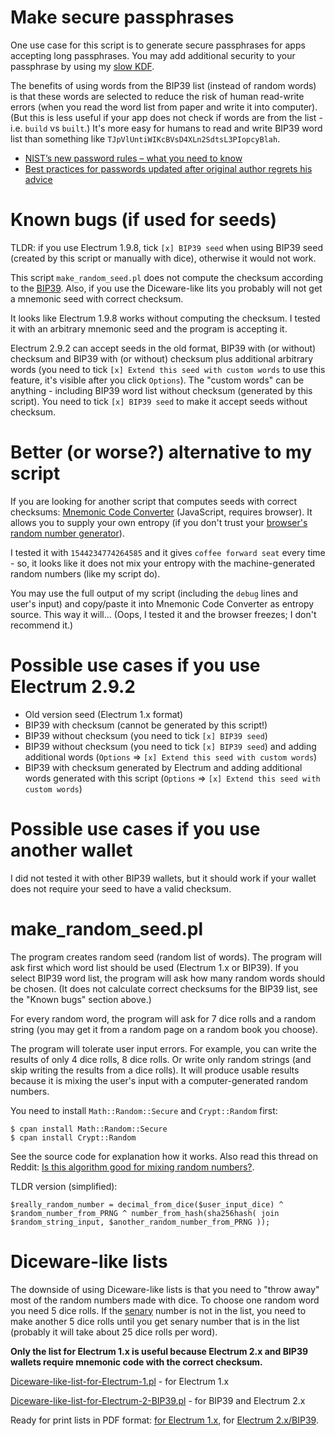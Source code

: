 Make secure passphrases
=====

One use case for this script is to generate secure passphrases for apps accepting long passphrases. You may add additional security to your passphrase by using my [slow KDF](https://github.com/vstoykovbg/slowkdf).

Тhe benefits of using words from the BIP39 list (instead of random words) is that these words are selected to reduce the risk of human read-write errors (when you read the word list from paper and write it into computer). (But this is less useful if your app does not check if words are from the list - i.e. `build` vs `built`.) It's more easy for humans to read and write BIP39 word list than something like `TJpVlUntiWIKcBVsD4XLn2SdtsL3PIopcyBlah`.

* [NIST’s new password rules – what you need to know](https://nakedsecurity.sophos.com/2016/08/18/nists-new-password-rules-what-you-need-to-know/)
* [Best practices for passwords updated after original author regrets his advice](https://www.theverge.com/2017/8/7/16107966/password-tips-bill-burr-regrets-advice-nits-cybersecurity)

Known bugs (if used for seeds)
==========

TLDR: if you use Electrum 1.9.8, tick `[x] BIP39 seed` when using BIP39 seed (created by this script or manually with dice), otherwise it would not work.

This script `make_random_seed.pl` does not compute the checksum according to the <a href="https://en.bitcoin.it/wiki/BIP_0039">BIP39</a>. Also, if you use the Diceware-like lits you probably will not get a mnemonic seed with correct checksum.

It looks like Electrum 1.9.8 works without computing the checksum. I tested it with an arbitrary mnemonic seed and the program is accepting it.

Electrum 2.9.2 can accept seeds in the old format, BIP39 with (or without) checksum and BIP39 with (or without) checksum plus additional arbitrary words (you need to tick `[x] Extend this seed with custom words` to use this feature, it's visible after you click `Options`). The "custom words" can be anything - including BIP39 word list without checksum (generated by this script). You need to tick `[x] BIP39 seed` to make it accept seeds without checksum.

Better (or worse?) alternative to my script
=====

If you are looking for another script that computes seeds with correct checksums: [Mnemonic Code Converter](https://iancoleman.github.io/bip39/) (JavaScript, requires browser). It allows you to supply your own entropy (if you don't trust your [browser's random number generator](https://developer.mozilla.org/en-US/docs/Web/API/RandomSource/getRandomValues)).

I tested it with `1544234774264585` and it gives `coffee forward seat` every time - so, it looks like it does not mix your entropy with the machine-generated random numbers (like my script do).

You may use the full output of my script (including the `debug` lines and user's input) and copy/paste it into Mnemonic Code Converter as entropy source. This way it will... (Oops, I tested it and the browser freezes; I don't recommend it.)

Possible use cases if you use Electrum 2.9.2
=====

* Old version seed (Electrum 1.x format)
* BIP39 with checksum (cannot be generated by this script!)
* BIP39 without checksum (you need to tick `[x] BIP39 seed`)
* BIP39 without checksum (you need to tick `[x] BIP39 seed`) and adding additional words (`Options` => `[x] Extend this seed with custom words`)
* BIP39 with checksum generated by Electrum and adding additional words generated with this script (`Options` => `[x] Extend this seed with custom words`)

Possible use cases if you use another wallet
=====

I did not tested it with other BIP39 wallets, but it should work if your wallet does not require your seed to have a valid checksum.

make_random_seed.pl
===================

The program creates random seed (random list of words). The program will ask first which word list should be used (Electrum 1.x or BIP39). If you select BIP39 word list, the program will ask how many random words should be chosen. (It does not calculate correct checksums for the BIP39 list, see the "Known bugs" section above.)

For every random word, the program will ask for 7 dice rolls and а random string (you may get it from a random page on a random book you choose).

The program will tolerate user input errors. For example, you can write the results of only 4 dice rolls, 8 dice rolls. Or write only random strings (and skip writing the results from a dice rolls). It will produce usable results because it is mixing the user's input with a computer-generated random numbers.

You need to install `Math::Random::Secure` and `Crypt::Random` first:

```
$ cpan install Math::Random::Secure 
$ cpan install Crypt::Random
```

See the source code for explanation how it works. Also read this thread on Reddit: <a href="http://www.reddit.com/r/mathematics/comments/2f9286/is_this_algorithm_good_for_mixing_random_numbers/">Is this algorithm good for mixing random numbers?</a>.

TLDR version (simplified):

```
$really_random_number = decimal_from_dice($user_input_dice) ^  $random_number_from_PRNG ^ number_from_hash(sha256hash( join $random_string_input, $another_random_number_from_PRNG ));
```

Diceware-like lists
===================

The downside of using Diceware-like lists is that you need to "throw away" most of the random numbers made with dice. To choose one random word you need 5 dice rolls. If the <a href="http://en.wikipedia.org/wiki/Senary">senary</a> number is not in the list, you need to make another 5 dice rolls until you get senary number that is in the list (probably it will take about 25 dice rolls per word).

<b>Only the list for Electrum 1.x is useful because Electrum 2.x and BIP39 wallets require mnemonic code with the correct checksum.</b>

<a href="Diceware-like-list-for-Electrum-1.pl">Diceware-like-list-for-Electrum-1.pl</a> - for Electrum 1.x

<a href="Diceware-like-list-for-Electrum-2-BIP39.pl">Diceware-like-list-for-Electrum-2-BIP39.pl</a> - for BIP39 and Electrum 2.x


Ready for print lists in PDF format: <a href="http://www.docdroid.net/i5yd/electrum-1-list.pdf.html">for Electrum 1.x</a>, for <a href="http://www.docdroid.net/i5yc/electrum-2-bip39-list.pdf.html">Electrum 2.x/BIP39</a>.

